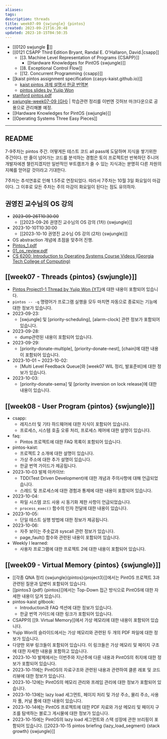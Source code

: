 ```yaml
---
aliases: 
tags: 
description: threads
title: week07-09 {swjungle} {pintos}
created: 2023-09-21T16:20:48
updated: 2023-10-15T04:50:35
---
```

- [[0120 swjungle 🤖]]
- [[0121 CSAPP Third Edition Bryant, Randal E. O'Hallaron, David.|csapp]]
	- [[3. Machine Level Representation of Programs {CSAPP}]]
		- [[Hardware Knowledges for PintOS {swjungle}]]
	- [[8. Exceptional Control Flow]]
	- [[12. Concurrent Programming {csapp}]]
- [[kaist pintos assignment specification {casys-kaist.github.io}]]
	- [kaist pintos 과제 설명서 한글 번역본](https://yjohdev.notion.site/KAIST-PINTOS-ebdc8be9d02d4475a4675c7b920e3653)
	- [pintos slides by Yujip Won](https://oslab.kaist.ac.kr/pintosslides/)
- [stanford pintos.pdf](https://web.stanford.edu/class/cs140/projects/pintos/pintos.pdf)
- [swjungle-week07-09 {GH}](https://github.com/ChoiWheatley/swjungle-week07-09) | 학습관련 정리를 이번엔 깃허브 마크다운으로 공용으로 관리해볼 예정.
- [[Hardware Knowledges for PintOS {swjungle}]]
- [[Operating Systems Three Easy Pieces]]
___

## README

7-9주차는 pintos 주간. 어떻게든 테스트 코드 all pass에 도달하며 지식을 쌓기위한 주간이다. 만 줄이 넘어가는 코드를 분석하는 경험은 토이 프로젝트만 반복하던 주니어 개발자에겐 챌린지겠지만 일반적인 부트캠프가 줄 수 있는 지식과는 분명히 다른 차원의 지혜를 얻어갈 것이라고 기대한다. 

7주차는 추석연휴로 인해 1.5주로 연장되었다. 따라서 7주차는 10월 3일 화요일이 마감이다. 그 이후로 모든 주차는 주의 마감이 화요일이 된다는 점도 유의하자.

## 권영진 교수님의 OS 강의

- ~~2023-09-26T10:30:00~~
	- [[2023-09-26 권영진 교수님의 OS 강의 (1차) {swjungle}]]
- 2023-10-10T10:30:00
	- [[2023-10-10 권영진 교수님 OS 강의 (2차) {swjungle}]]
- OS abstraction 개념에 초점을 맞추어 진행.
- [Pintos_1.pdf](https://drive.google.com/file/d/1rr1VobnaR8QiWq3TVImvzzHWWdB5d4B5/view)
- [01_os_review.pdf](https://drive.google.com/file/d/1v7ZT0uCqnSFQQY3jQsnXnCh9WHPpgQxZ/view)
- [CS 6200: Introduction to Operating Systems Course Videos (Georgia Tech College of Computing)](https://omscs.gatech.edu/cs-6200-introduction-operating-systems-course-videos)

## [[week07 - Threads {pintos} {swjungle}]]

- [Pintos Project1-1 Thread by Yujip Won {YT}](https://github.com/ChoiWheatley/swjungle-week07-09/blob/master/doc/Project1%20Threads.md)에 대한 내용이 포함되어 있습니다.
- `pintos -- -q` 명령어가 프로그램 실행을 모두 마치면 자동으로 종료되는 기능에 대한 정보가 있습니다.
- 2023-09-23:
    - [swjungle] 및 [priority-scheduling], [alarm-clock] 관련 정보가 포함되어 있습니다.
- 2023-09-28:
    - dump관련된 내용이 포함되어 있습니다.
- 2023-09-29:
    - [priority-donate-multiple], [priority-donate-nest], [chain]에 대한 내용이 포함되어 있습니다.
- 2023-10-01 ~ 2023-10-02:
    - [Multi Level Feedback Queue]와 [week07 WIL 정리, 발표준비]에 대한 정보가 있습니다.
- 2023-10-03:
    - [priority-donate-sema] 및 [priority inversion on lock release]에 대한 내용이 있습니다.

## [[week08 - User Program {pintos} {swjungle}]]

- csapp:
    - 레지스터 및 기타 하드웨어에 대한 지식이 포함되어 있습니다.
    - 프로세스, 시스템 호출 오류 처리, 프로세스 제어에 대한 설명이 있습니다.
- faq:
    - Pintos 프로젝트에 대한 FAQ 목록이 포함되어 있습니다.
- pintos-kaist:
    - 프로젝트 2 소개에 대한 설명이 있습니다.
    - 가상 주소에 대한 추가 설명이 있습니다.
    - 한글 번역 가이드가 제공됩니다.
- 2023-10-03 발제 아카이브:
    - TDD(Test Driven Development)에 대한 개념과 주의사항에 대해 언급되었습니다.
    - 스레드 및 프로세스에 대한 경험과 통제에 대한 내용이 포함되어 있습니다.
- 2023-10-04:
    - 파일 시스템 코드 사용 시 동기화 제한 사항이 언급되었습니다.
    - `process_exec()` 함수의 인자 전달에 대한 내용이 있습니다.
- 2023-10-05:
    - 단일 테스트 실행 방법에 대한 정보가 제공됩니다.
- 2023-10-06:
    - 자주 보이는 주솟값과 syscall 관련 정보가 있습니다.
    - page_fault() 함수와 관련된 내용이 포함되어 있습니다.
- Weekly I learned:
    - 사용자 프로그램에 대한 프로젝트 2에 대한 내용이 포함되어 있습니다.

## [[week09 - Virtual Memory {pintos} {swjungle}]]

- [[각종 QNA 정리 {swjungle}{pintos}{project3}]]에서는 PintOS 프로젝트 3과 관련된 질문과 답변이 포함되어 있습니다.
- [[pintos3 {pdf} {pintos}]]에서는 Top-Down 접근 방식으로 PintOS에 대한 자세한 내용이 담겨 있습니다.
- pintos-kaist gitbook:
    - Introduction과 FAQ 섹션에 대한 정보가 있습니다.
    - 한글 번역 가이드에 대한 링크가 포함되어 있습니다.
- CSAPP의 [[9. Virtual Memory]]에서 가상 메모리에 대한 내용이 포함되어 있습니다.
- Yujip Won의 슬라이드에서는 가상 메모리와 관련된 두 개의 PDF 파일에 대한 정보가 있습니다.
- 다양한 외부 링크들이 포함되어 있습니다. 이 링크들은 가상 메모리 및 페이지 구조에 대한 자세한 내용을 포함하고 있습니다.
- 2023-10-10 발제에서는 이번주와 지난주에 다룬 내용과 PintOS의 취지에 대한 정보가 포함되어 있습니다.
- 2023-10-11에는 PintOS의 자료구조와 관련된 내용과 관련하여 클론 레포 및 코드 리뷰에 대한 정보가 있습니다.
- 2023-10-12에는 PintOS의 메모리 관리와 프레임 관리에 대한 정보가 포함되어 있습니다.
- 2023-10-13에는 lazy load 세그먼트, 페이지 처리 및 가상 주소, 물리 주소, 사용자 풀, 커널 풀에 대한 내용이 있습니다.
- 2023-10-14에는 PintOS 프로젝트에 대한 PDF 자료와 가상 메모리 및 페이지 구조를 탐색하는 블로그 게시물에 대한 정보가 있습니다.
- 2023-10-15에는 PintOS의 lazy load 세그먼트와 스택 성장에 관한 브리핑이 포함되어 있습니다. [[2023-10-15 pintos briefing {lazy_load_segment} {stack growth} {swjungle}]]
